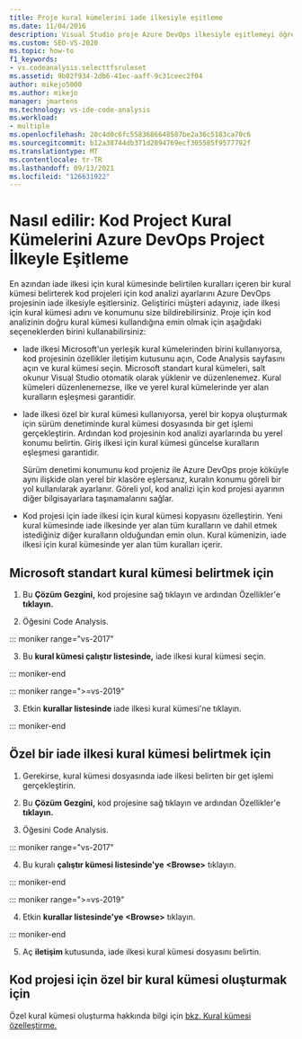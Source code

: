 ```yaml
---
title: Proje kural kümelerini iade ilkesiyle eşitleme
ms.date: 11/04/2016
description: Visual Studio proje Azure DevOps ilkesiyle eşitlemeyi öğrenin.
ms.custom: SEO-VS-2020
ms.topic: how-to
f1_keywords:
- vs.codeanalysis.selecttfsruleset
ms.assetid: 9b02f934-2db6-41ec-aaff-9c31ceec2f04
author: mikejo5000
ms.author: mikejo
manager: jmartens
ms.technology: vs-ide-code-analysis
ms.workload:
- multiple
ms.openlocfilehash: 20c4d0c6fc5583686648507be2a36c5183ca70c6
ms.sourcegitcommit: b12a38744db371d2894769ecf305585f9577792f
ms.translationtype: MT
ms.contentlocale: tr-TR
ms.lasthandoff: 09/13/2021
ms.locfileid: "126631922"
---
```

# <a name="how-to-synchronize-code-project-rule-sets-with-an-azure-devops-project-check-in-policy"></a>Nasıl edilir: Kod Project Kural Kümelerini Azure DevOps Project İlkeyle Eşitleme

En azından iade ilkesi için kural kümesinde belirtilen kuralları içeren bir kural kümesi belirterek kod projeleri için kod analizi ayarlarını Azure DevOps projesinin iade ilkesiyle eşitlersiniz. Geliştirici müşteri adayınız, iade ilkesi için kural kümesi adını ve konumunu size bildirebilirsiniz. Proje için kod analizinin doğru kural kümesi kullandığına emin olmak için aşağıdaki seçeneklerden birini kullanabilirsiniz:

- Iade ilkesi Microsoft'un yerleşik kural kümelerinden birini kullanıyorsa, kod projesinin özellikler iletişim kutusunu açın, Code Analysis sayfasını açın ve kural kümesi seçin. Microsoft standart kural kümeleri, salt okunur Visual Studio otomatik olarak yüklenir ve düzenlenemez. Kural kümeleri düzenlenemezse, ilke ve yerel kural kümelerinde yer alan kuralların eşleşmesi garantidir.

- Iade ilkesi özel bir kural kümesi kullanıyorsa, yerel bir kopya oluşturmak için sürüm denetiminde kural kümesi dosyasında bir get işlemi gerçekleştirin. Ardından kod projesinin kod analizi ayarlarında bu yerel konumu belirtin. Giriş ilkesi için kural kümesi güncelse kuralların eşleşmesi garantidir.

     Sürüm denetimi konumunu kod projeniz ile Azure DevOps proje köküyle aynı ilişkide olan yerel bir klasöre eşlersanız, kuralın konumu göreli bir yol kullanılarak ayarlanır. Göreli yol, kod analizi için kod projesi ayarının diğer bilgisayarlara taşınamalarını sağlar.

- Kod projesi için iade ilkesi için kural kümesi kopyasını özelleştirin. Yeni kural kümesinde iade ilkesinde yer alan tüm kuralların ve dahil etmek istediğiniz diğer kuralların olduğundan emin olun. Kural kümenizin, iade ilkesi için kural kümesinde yer alan tüm kuralları içerir.

## <a name="to-specify-a-microsoft-standard-rule-set"></a>Microsoft standart kural kümesi belirtmek için

1. Bu **Çözüm Gezgini,** kod projesine sağ tıklayın ve ardından Özellikler'e **tıklayın.**

2. Öğesini Code Analysis.

::: moniker range="vs-2017"

3. Bu **kural kümesi çalıştır listesinde,** iade ilkesi kural kümesi seçin.

::: moniker-end

::: moniker range=">=vs-2019"

3. Etkin **kurallar listesinde** iade ilkesi kural kümesi'ne tıklayın.

::: moniker-end

## <a name="to-specify-a-custom-check-in-policy-rule-set"></a>Özel bir iade ilkesi kural kümesi belirtmek için

1. Gerekirse, kural kümesi dosyasında iade ilkesi belirten bir get işlemi gerçekleştirin.

2. Bu **Çözüm Gezgini,** kod projesine sağ tıklayın ve ardından Özellikler'e **tıklayın.**

3. Öğesini Code Analysis.

::: moniker range="vs-2017"

4. Bu kuralı **çalıştır kümesi listesinde'ye** **\<Browse>** tıklayın.

::: moniker-end

::: moniker range=">=vs-2019"

4. Etkin **kurallar listesinde'ye** **\<Browse>** tıklayın.

::: moniker-end

5. Aç **iletişim** kutusunda, iade ilkesi kural kümesi dosyasını belirtin.

## <a name="to-create-a-custom-rule-set-for-a-code-project"></a>Kod projesi için özel bir kural kümesi oluşturmak için

Özel kural kümesi oluşturma hakkında bilgi için [bkz. Kural kümesi özelleştirme.](how-to-create-a-custom-rule-set.md)
